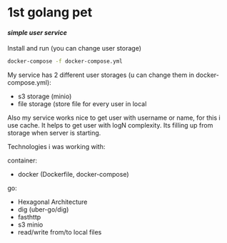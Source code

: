 # 1st golang pet 
#### _simple user service_

Install and run (you can change user storage)
```sh
docker-compose -f docker-compose.yml 
```

My service has 2 different user storages (u can change them in docker-compose.yml):
* s3 storage (minio)
* file storage (store file for every user in local 

Also my service works nice to get user with username or name, for this i use cache. It helps to get user with logN complexity. Its filling up from storage when server is starting.

Technologies i was working with:

container:
* docker (Dockerfile, docker-compose)

go:
* Hexagonal Architecture
* dig (uber-go/dig)
* fasthttp
* s3 minio
* read/write from/to local files
